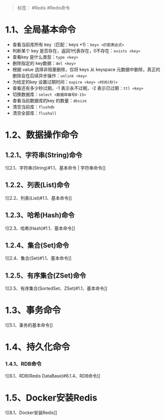 > 标签： #Redis #Redis命令

# 1.1、全局基本命令

- 查看当前库所有 key（匹配：keys *1)：`keys <匹配表达式>`
-   判断某个 key 是否存在，返回1代表存在，0不存在：`exists <key>`
-   查看key 是什么类型：`type <key>`
-   删除指定的 key数据：`del <key>`
-   根据 value 选择非阻塞删除，仅将 keys 从 keyspace 元数据中删除，真正的删除会在后续异步操作：`unlink <key>`
-   为给定的key 设置过期时间：`expire <key> <时间(秒)>`
-   查看还有多少秒过期，-1 表示永不过期，-2 表示已过期：`ttl <key>`
-   切换数据库：`select <数据库编号0-15>`
-   查看当前数据库的key 的数量：`dbsize`
-   清空当前库：`flushdb`
-   清空全部库：`flushall`

# 1.2、数据操作命令

## 1.2.1、字符串(String)命令

![[2.1、字符串(String)#1.1、基本命令 | 字符串命令]]

## 1.2.2、列表(List)命令

![[2.2、列表(List)#1.1、基本命令]]

## 1.2.3、哈希(Hash)命令

![[2.3、哈希(Hash)#1.1、基本命令]]

## 1.2.4、集合(Set)命令

![[2.4、集合(Set)#1.1、基本命令]]

## 1.2.5、有序集合(ZSet)命令

![[2.5、有序集合(SortedSet、ZSet)#1.1、基本命令]]

# 1.3、事务命令

![[5.1、事务的基本命令]]

# 1.4、持久化命令

### 1.4.1、RDB命令

![[6.1、RDB(Redis DataBase)#6.1.4、RDB命令]]

# 1.5、Docker安装Redis

![[8.1、Docker安装Redis]]